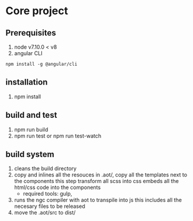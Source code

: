 
# Core project

## Prerequisites

1. node v7.10.0 < v8
2. angular CLI

`npm install -g @angular/cli`

## installation

1. npm install

## build and test

1. npm run build
1. npm run test
    or
   npm run test-watch


## build system

1. cleans the build directory
1. copy and inlines all the resouces in .aot/, 
    copy all the templates next to the components 
    this step transform all scss into css
    embeds all the html/css code into the components
    - required tools: gulp, 
1. runs the ngc compiler with aot to transpile into js
    this includes all the necesary files to be released
4. move the .aot/src to dist/
